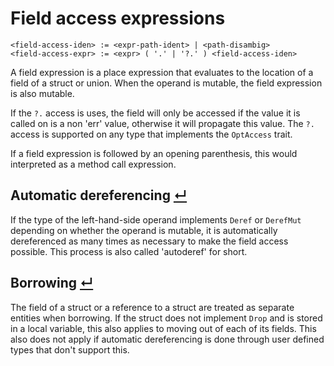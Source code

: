 # Field access expressions
```
<field-access-iden> := <expr-path-ident> | <path-disambig>
<field-access-expr> := <expr> ( '.' | '?.' ) <field-access-iden>
```

A field expression is a place expression that evaluates to the location of a field of a struct or union.
When the operand is mutable, the field expression is also mutable.

If the `?.` access is uses, the field will only be accessed if the value it is called on is a non 'err' value, otherwise it will propagate this value.
The `?.` access is supported on any type that implements the `OptAccess` trait.

If a field expression is followed by an opening parenthesis, this would interpreted as a method call expression.

## Automatic dereferencing [↵](#field-access)

If the type of the left-hand-side operand implements `Deref` or `DerefMut` depending on whether the operand is mutable, it is automatically dereferenced as many times as necessary to make the field access possible.
This process is also called 'autoderef' for short.

## Borrowing [↵](#field-access)

The field of a struct or a reference to a struct are treated as separate entities when borrowing.
If the struct does not implement `Drop` and is stored in a local variable, this also applies to moving out of each of its fields.
This also does not apply if automatic dereferencing is done through user defined types that don't support this.
